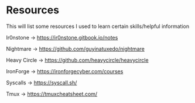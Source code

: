 # Resources

This will list some resources I used to learn certain skills/helpful information

Ir0nstone -> https://ir0nstone.gitbook.io/notes

Nightmare -> https://github.com/guyinatuxedo/nightmare

Heavy Circle -> https://github.com/heavycircle/heavycircle

IronForge -> https://ironforgecyber.com/courses

Syscalls -> https://syscall.sh/

Tmux -> https://tmuxcheatsheet.com/
